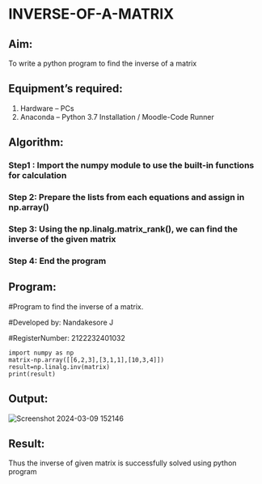 # INVERSE-OF-A-MATRIX
## Aim:
To write a python program to find the inverse of a matrix
## Equipment’s required:
1. 	Hardware – PCs
2. 	Anaconda – Python 3.7 Installation / Moodle-Code Runner
## Algorithm:
### Step1 : Import the numpy module to use the built-in functions for calculation
### Step 2: Prepare the lists from each equations and assign in np.array()
### Step 3: Using the np.linalg.matrix_rank(), we can find the inverse of the given matrix
### Step 4: End the program

## Program:


#Program to find the inverse of a matrix.

#Developed by: Nandakesore J

#RegisterNumber: 2122232401032
```
import numpy as np
matrix-np.array([[6,2,3],[3,1,1],[10,3,4]])
result=np.linalg.inv(matrix)
print(result)
```
## Output:

![Screenshot 2024-03-09 152146](https://github.com/Nandakesore0210/INVERSE-OF-A-MATRIX/assets/149365088/86c6eefa-639b-4eb2-9dc9-c6e1b9cfc140)


## Result:
Thus the inverse of given matrix is successfully solved using python program

